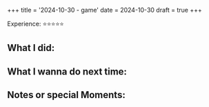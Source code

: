 +++
title = '2024-10-30 - game'
date = 2024-10-30
draft = true
+++

Experience: ⭐⭐⭐⭐⭐

What I did:
- 

What I wanna do next time:
- 

Notes or special Moments:
- 